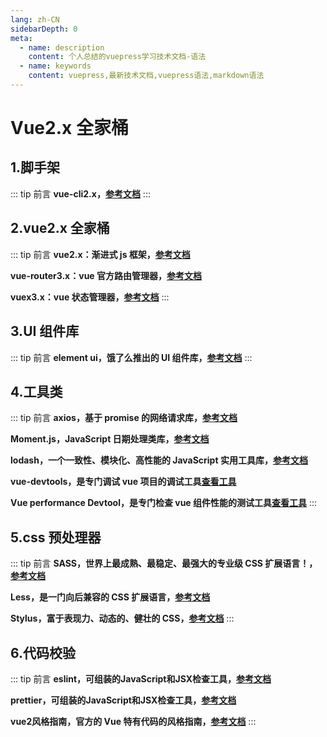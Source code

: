 ```yaml
---
lang: zh-CN
sidebarDepth: 0
meta:
  - name: description
    content: 个人总结的vuepress学习技术文档-语法
  - name: keywords
    content: vuepress,最新技术文档,vuepress语法,markdown语法
---
```


# Vue2.x 全家桶

## 1.脚手架

::: tip 前言
**vue-cli2.x，[参考文档](https://cn.vuejs.org/)**
:::

## 2.vue2.x 全家桶

::: tip 前言
**vue2.x：渐进式 js 框架，[参考文档](https://cn.vuejs.org/)**

**vue-router3.x：vue 官方路由管理器，[参考文档](https://router.vuejs.org/zh/)**

**vuex3.x：vue 状态管理器，[参考文档](https://vuex.vuejs.org/zh/)**
:::

## 3.UI 组件库

::: tip 前言
**element ui，饿了么推出的 UI 组件库，[参考文档](https://element.eleme.cn/#/zh-CN)**
:::

## 4.工具类

::: tip 前言
**axios，基于 promise 的网络请求库，[参考文档](http://www.axios-js.com/zh-cn/docs/)**

**Moment.js，JavaScript 日期处理类库，[参考文档](http://momentjs.cn/)**

**lodash，一个一致性、模块化、高性能的 JavaScript 实用工具库，[参考文档](https://www.lodashjs.com/)**

**vue-devtools，是专门调试 vue 项目的调试工具[查看工具](https://github.com/vuejs/devtools)**

**Vue performance Devtool，是专门检查 vue 组件性能的测试工具[查看工具](https://github.com/vuejs/devtools)**
:::

## 5.css 预处理器

::: tip 前言
**SASS，世界上最成熟、最稳定、最强大的专业级 CSS 扩展语言！，[参考文档](https://www.sass.hk/)**

**Less，是一门向后兼容的 CSS 扩展语言，[参考文档](https://less.bootcss.com/)**

**Stylus，富于表现力、动态的、健壮的 CSS，[参考文档](https://www.stylus-lang.cn/)**
:::

## 6.代码校验

::: tip 前言
**eslint，可组装的JavaScript和JSX检查工具，[参考文档](https://eslint.bootcss.com)**

**prettier，可组装的JavaScript和JSX检查工具，[参考文档](https://eslint.bootcss.com)**

**vue2风格指南，官方的 Vue 特有代码的风格指南，[参考文档](https://cn.vuejs.org/v2/style-guide/)**
:::
